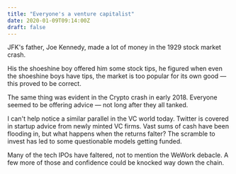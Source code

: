 ```yaml
---
title: "Everyone's a venture capitalist"
date: 2020-01-09T09:14:00Z
draft: false
---
```


JFK's father, Joe Kennedy, made a lot of money in the 1929 stock market crash.

His the shoeshine boy offered him some stock tips, he figured when even the shoeshine boys have tips, the market is too popular for its own good — this proved to be correct.

The same thing was evident in the Crypto crash in early 2018. Everyone seemed to be offering advice — not long after they all tanked.

I can't help notice a similar parallel in the VC world today. Twitter is covered in startup advice from newly minted VC firms. Vast sums of cash have been flooding in, but what happens when the returns falter? The scramble to invest has led to some questionable models getting funded.

Many of the tech IPOs have faltered, not to mention the WeWork debacle. A few more of those and confidence could be knocked way down the chain.

